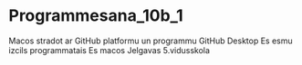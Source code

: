 # Programmesana_10b_1
Macos stradot ar GitHub platformu un programmu GitHub Desktop
Es esmu izcils programmatais
Es macos Jelgavas 5.vidusskola
